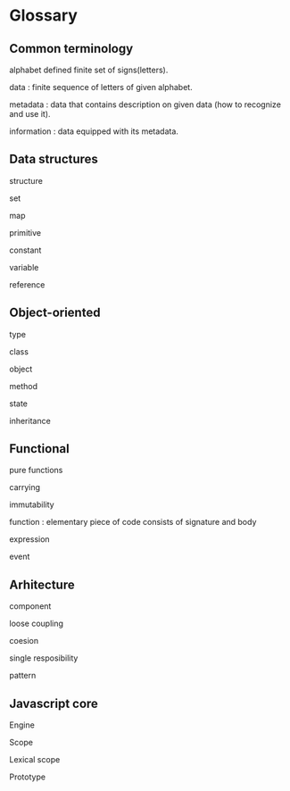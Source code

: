 # Glossary

## Common terminology

alphabet
defined finite set of signs(letters).

data
: finite sequence of letters of given alphabet. 

metadata
: data that contains description on given data (how to recognize and use it). 

information
: data equipped with its metadata.


## Data structures 

structure

set

map

primitive

constant

variable

reference


## Object-oriented

type

class


object

method

state

inheritance

## Functional

pure functions

carrying

immutability

function
: elementary piece of code consists of signature and body 

expression

event


## Arhitecture

component

loose coupling

coesion

single resposibility

pattern


## Javascript core

Engine

Scope

Lexical scope

Prototype